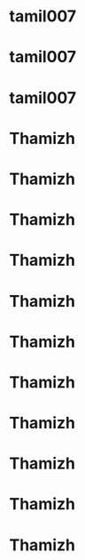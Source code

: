 # tamil007
# tamil007
# tamil007
# Thamizh
# Thamizh
# Thamizh
# Thamizh
# Thamizh
# Thamizh
# Thamizh
# Thamizh
# Thamizh
# Thamizh
# Thamizh
